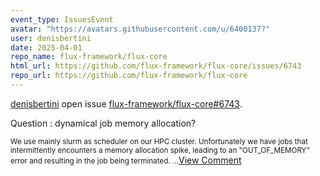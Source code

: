```yaml
---
event_type: IssuesEvent
avatar: "https://avatars.githubusercontent.com/u/6400137?"
user: denisbertini
date: 2025-04-01
repo_name: flux-framework/flux-core
html_url: https://github.com/flux-framework/flux-core/issues/6743
repo_url: https://github.com/flux-framework/flux-core
---
```


<a href='https://github.com/denisbertini' target='_blank'>denisbertini</a> open issue <a href='https://github.com/flux-framework/flux-core/issues/6743' target='_blank'>flux-framework/flux-core#6743</a>.

<p>Question : dynamical job memory allocation?</p><small>We use mainly slurm as scheduler on our HPC cluster. Unfortunately we have jobs that intermittently  encounters a memory allocation spike, leading to an "OUT_OF_MEMORY" error and resulting in the job being terminated. ...</small><a href='https://github.com/flux-framework/flux-core/issues/6743' target='_blank'>View Comment</a>